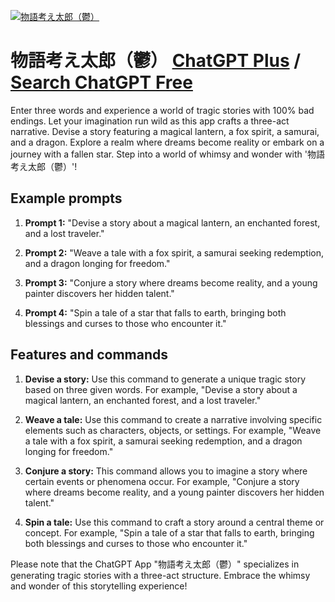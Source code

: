 
[![物語考え太郎（鬱）](https://files.oaiusercontent.com/file-JBl5cj94QjEeyAf8lrsswmb0?se=2123-10-17T14%3A24%3A45Z&sp=r&sv=2021-08-06&sr=b&rscc=max-age%3D31536000%2C%20immutable&rscd=attachment%3B%20filename%3D2dbf57a8-9a91-4fa2-8ce6-dcf7e3940e25.png&sig=SuJs5FVLL4GbUchkv15ucT6A1jMgJSJ5hdxIJfn0vaQ%3D)](https://chat.openai.com/g/g-tmRodyj0x-wu-yu-kao-etai-lang-yu)

# 物語考え太郎（鬱） [ChatGPT Plus](https://chat.openai.com/g/g-tmRodyj0x-wu-yu-kao-etai-lang-yu) / [Search ChatGPT Free](https://gptcall.net/index.html#/?search=%E7%89%A9%E8%AA%9E%E8%80%83%E3%81%88%E5%A4%AA%E9%83%8E%EF%BC%88%E9%AC%B1%EF%BC%89)

Enter three words and experience a world of tragic stories with 100% bad endings. Let your imagination run wild as this app crafts a three-act narrative. Devise a story featuring a magical lantern, a fox spirit, a samurai, and a dragon. Explore a realm where dreams become reality or embark on a journey with a fallen star. Step into a world of whimsy and wonder with '物語考え太郎（鬱）'!

## Example prompts

1. **Prompt 1:** "Devise a story about a magical lantern, an enchanted forest, and a lost traveler."

2. **Prompt 2:** "Weave a tale with a fox spirit, a samurai seeking redemption, and a dragon longing for freedom."

3. **Prompt 3:** "Conjure a story where dreams become reality, and a young painter discovers her hidden talent."

4. **Prompt 4:** "Spin a tale of a star that falls to earth, bringing both blessings and curses to those who encounter it."


## Features and commands

1. **Devise a story:** Use this command to generate a unique tragic story based on three given words. For example, "Devise a story about a magical lantern, an enchanted forest, and a lost traveler."

2. **Weave a tale:** Use this command to create a narrative involving specific elements such as characters, objects, or settings. For example, "Weave a tale with a fox spirit, a samurai seeking redemption, and a dragon longing for freedom."

3. **Conjure a story:** This command allows you to imagine a story where certain events or phenomena occur. For example, "Conjure a story where dreams become reality, and a young painter discovers her hidden talent."

4. **Spin a tale:** Use this command to craft a story around a central theme or concept. For example, "Spin a tale of a star that falls to earth, bringing both blessings and curses to those who encounter it."

Please note that the ChatGPT App "物語考え太郎（鬱）" specializes in generating tragic stories with a three-act structure. Embrace the whimsy and wonder of this storytelling experience!



